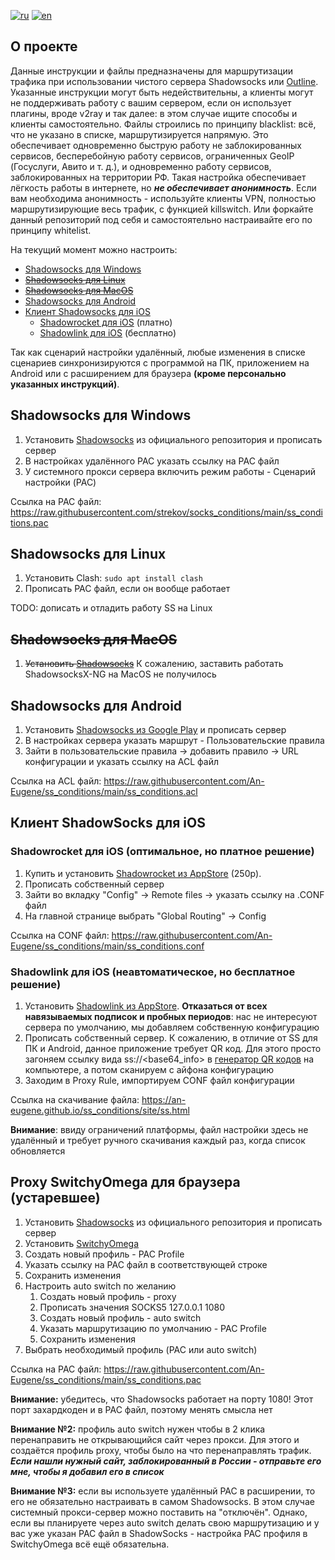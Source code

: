 [![ru](https://img.shields.io/badge/language-%D1%80%D1%83%D1%81%D1%81%D0%BA%D0%B8%D0%B9-blue.svg)](https://github.com/an-eugene/ss_conditions/blob/master/.github/README.md)
[![en](https://img.shields.io/badge/language-english-red.svg)](https://github.com/an-eugene/ss_conditions/blob/master/.github/README-en.md)

## О проекте
Данные инструкции и файлы предназначены для маршрутизации трафика при использовании чистого сервера Shadowsocks или [Outline](https://getoutline.org/ru/ "Download Outline"). Указанные инструкции могут быть недействительны, а клиенты могут не поддерживать работу с вашим сервером, если он использует плагины, вроде v2ray и так далее: в этом случае ищите способы и клиенты самостоятельно. 
Файлы строились по принципу blacklist: всё, что не указано в списке, маршрутизируется напрямую. Это обеспечивает одновременно быструю работу не заблокированных сервисов, бесперебойную работу сервисов, ограниченных GeoIP (Госуслуги, Авито и т. д.), и одновременно работу сервисов, заблокированных на территории РФ. 
Такая настройка обеспечивает лёгкость работы в интернете, но ***не обеспечивает анонимность***. Если вам необходима анонимность - используйте клиенты VPN, полностью маршрутизирующие весь трафик, с функцией killswitch. Или форкайте данный репозиторий под себя и самостоятельно настраивайте его по принципу whitelist.

На текущий момент можно настроить:
* [Shadowsocks для Windows](#shadowsocks-для-windows)
* ~~[Shadowsocks для Linux](#shadowsocks-для-linux)~~
* ~~[Shadowsocks для MacOS](#shadowsocks-для-macos)~~
* [Shadowsocks для Android](#shadowsocks-для-android)
* [Клиент Shadowsocks для iOS](#клиент-shadowsocks-для-ios)
  - [Shadowrocket для iOS](#shadowrocket-для-ios-оптимальное-но-платное-решение) (платно)
  - [Shadowlink для iOS](#shadowlink-для-ios-неавтоматическое-но-бесплатное-решение) (бесплатно)

Так как сценарий настройки удалённый, любые изменения в списке сценариев синхронизируются с программой на ПК, приложением на Android или с расширением для браузера **(кроме персонально указанных инструкций)**.

## Shadowsocks для Windows
1. Установить [Shadowsocks](https://github.com/shadowsocks/shadowsocks-windows/releases/latest "Shadowsocks github repo")  из официального репозитория и прописать сервер
2. В настройках удалённого PAC указать ссылку на PAC файл
3. У системного прокси сервера включить режим работы - Сценарий настройки (PAC)

Ссылка на PAC файл: https://raw.githubusercontent.com/strekov/socks_conditions/main/ss_conditions.pac



## Shadowsocks для Linux
1. Установить Clash: `sudo apt install clash`
2. Прописать PAC файл, если он вообще работает

TODO: дописать и отладить работу SS на Linux


## ~~Shadowsocks для MacOS~~
1. ~~Установить [Shadowsocks](https://github.com/shadowsocks/ShadowsocksX-NG)~~
К сожалению, заставить работать ShadowsocksX-NG на MacOS не получилось


## Shadowsocks для Android
1. Установить [Shadowsocks из Google Play](https://play.google.com/store/apps/details?id=com.github.shadowsocks "Shadowsocks in Google Play") и прописать сервер
2. В настройках сервера указать маршрут - Пользовательские правила
3. Зайти в пользовательские правила -> добавить правило -> URL конфигурации и указать ссылку на ACL файл

Ссылка на ACL файл: https://raw.githubusercontent.com/An-Eugene/ss_conditions/main/ss_conditions.acl


## Клиент ShadowSocks для iOS
### Shadowrocket для iOS (оптимальное, но платное решение)
1. Купить и установить [Shadowrocket из AppStore](https://apps.apple.com/us/app/shadowrocket/id932747118) (250р).
2. Прописать собственный сервер
3. Зайти во вкладку "Config" -> Remote files -> указать ссылку на .CONF файл
4. На главной странице выбрать "Global Routing" -> Config

Ссылка на CONF файл: https://raw.githubusercontent.com/An-Eugene/ss_conditions/main/ss_conditions.conf

### Shadowlink для iOS (неавтоматическое, но бесплатное решение)
1. Установить [Shadowlink из AppStore](https://apps.apple.com/us/app/shadowlink-shadowsocks-proxy/id1439686518 "Shadowlink for iOS"). **Отказаться от всех навязываемых подписок и пробных периодов**: нас не интересуют сервера по умолчанию, мы добавляем собственную конфигурацию
2. Прописать собственный сервер. К сожалению, в отличие от SS для ПК и Android, данное приложение требует QR код. Для этого просто загоняем ссылку вида ss://<base64_info> в [генератор QR кодов](https://webqr.com/create.html) на компьютере, а потом сканируем с айфона конфигурацию
3. Заходим в Proxy Rule, импортируем CONF файл конфигурации

Ссылка на скачивание файла: https://an-eugene.github.io/ss_conditions/site/ss.html

**Внимание**: ввиду ограничений платформы, файл настройки здесь не удалённый и требует ручного скачивания каждый раз, когда список обновляется

## Proxy SwitchyOmega для браузера (устаревшее)
1. Установить [Shadowsocks](https://github.com/shadowsocks/shadowsocks-windows/releases/latest "Shadowsocks github repo") из официального репозитория и прописать сервер
2. Установить [SwitchyOmega](https://chrome.google.com/webstore/detail/proxy-switchyomega/padekgcemlokbadohgkifijomclgjgif "SwitchyOmega for Google Chrome")
3. Создать новый профиль - PAC Profile
4. Указать ссылку на PAC файл в соответствующей строке
5. Сохранить изменения
6. Настроить auto switch по желанию
   1. Создать новый профиль - proxy
   2. Прописать значения SOCKS5 127.0.0.1 1080
   3. Создать новый профиль - auto switch
   4. Указать маршрутизацию по умолчанию - PAC Profile
   5. Сохранить изменения
7. Выбрать необходимый профиль (PAC или auto switch)

Ссылка на PAC файл: https://raw.githubusercontent.com/An-Eugene/ss_conditions/main/ss_conditions.pac

**Внимание:** убедитесь, что Shadowsocks работает на порту 1080! Этот порт захардкоден и в PAC файл, поэтому менять смысла нет

**Внимание №2:** профиль auto switch нужен чтобы в 2 клика перенаправить не открывающийся сайт через прокси. Для этого и создаётся профиль proxy, чтобы было на что перенаправлять трафик. ***Если нашли нужный сайт, заблокированный в России - отправьте его мне, чтобы я добавил его в список***

**Внимание №3:** если вы используете удалённый PAC в расширении, то его не обязательно настраивать в самом Shadowsocks. В этом случае системный прокси-сервер можно поставить на "отключён". Однако, если вы планируете через auto switch делать свою маршрутизацию и у вас уже указан PAC файл в ShadowSocks - настройка PAC профиля в SwitchyOmega всё ещё обязательна.

